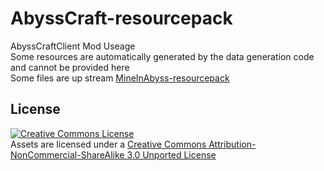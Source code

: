 # AbyssCraft-resourcepack
AbyssCraftClient Mod Useage  
Some resources are automatically generated by the data generation code and cannot be provided here  
Some files are up stream [MineInAbyss-resourcepack](https://github.com/MineInAbyss/MineInAbyss-resourcepack)
## License

<a rel="license" href="http://creativecommons.org/licenses/by-nc-sa/3.0/"><img alt="Creative Commons License" style="border-width:0" src="https://i.creativecommons.org/l/by-nc-sa/3.0/88x31.png" /></a><br />Assets are licensed under a <a rel="license" href="http://creativecommons.org/licenses/by-nc-sa/3.0/">Creative Commons Attribution-NonCommercial-ShareAlike 3.0 Unported License</a>
